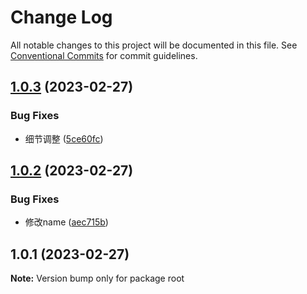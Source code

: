 # Change Log

All notable changes to this project will be documented in this file.
See [Conventional Commits](https://conventionalcommits.org) for commit guidelines.

## [1.0.3](https://github.com/JN321/monorepo/compare/v1.0.2...v1.0.3) (2023-02-27)


### Bug Fixes

* 细节调整 ([5ce60fc](https://github.com/JN321/monorepo/commit/5ce60fce20b85f6cf9e40e9492d58338760582f9))





## [1.0.2](https://github.com/JN321/monorepo/compare/v1.0.1...v1.0.2) (2023-02-27)


### Bug Fixes

* 修改name ([aec715b](https://github.com/JN321/monorepo/commit/aec715bff822f60a81697f406bdfb6bec54e0582))





## 1.0.1 (2023-02-27)

**Note:** Version bump only for package root
